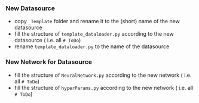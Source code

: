 ### New Datasource
- copy `_Template` folder and rename it to the (short) name of the new datasource
- fill the structure of `template_dataloader.py` according to the new datasource ( i.e. all `# ToDo`)
- rename `template_dataloader.py` to the name  of the datasource


### New Network for Datasource
- fill the structure of `NeuralNetwork.py` according to the new network ( i.e. all `# ToDo`)
- fill the structure of `hyperParams.py` according to the new network ( i.e. all `# ToDo`)